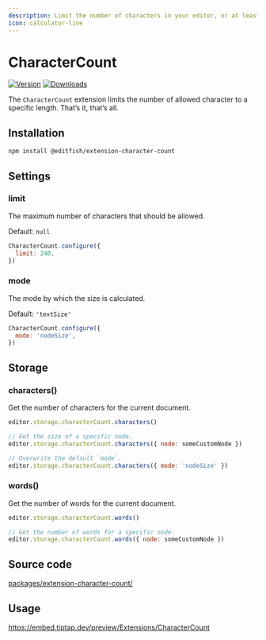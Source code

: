 ```yaml
---
description: Limit the number of characters in your editor, or at least count them.
icon: calculator-line
---
```


# CharacterCount
[![Version](https://img.shields.io/npm/v/@editfish/extension-character-count.svg?label=version)](https://www.npmjs.com/package/@editfish/extension-character-count)
[![Downloads](https://img.shields.io/npm/dm/@editfish/extension-character-count.svg)](https://npmcharts.com/compare/@editfish/extension-character-count?minimal=true)

The `CharacterCount` extension limits the number of allowed character to a specific length. That’s it, that’s all.

## Installation
```bash
npm install @editfish/extension-character-count
```

## Settings

### limit

The maximum number of characters that should be allowed.

Default: `null`

```js
CharacterCount.configure({
  limit: 240,
})
```

### mode

The mode by which the size is calculated.

Default: `'textSize'`

```js
CharacterCount.configure({
  mode: 'nodeSize',
})
```

## Storage

### characters()
Get the number of characters for the current document.

```js
editor.storage.characterCount.characters()

// Get the size of a specific node.
editor.storage.characterCount.characters({ node: someCustomNode })

// Overwrite the default `mode`.
editor.storage.characterCount.characters({ mode: 'nodeSize' })
```

### words()
Get the number of words for the current document.

```js
editor.storage.characterCount.words()

// Get the number of words for a specific node.
editor.storage.characterCount.words({ node: someCustomNode })
```

## Source code
[packages/extension-character-count/](https://github.com/ueberdosis/tiptap/blob/main/packages/extension-character-count/)

## Usage
https://embed.tiptap.dev/preview/Extensions/CharacterCount
